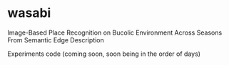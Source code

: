 # wasabi
Image-Based Place Recognition on Bucolic Environment Across Seasons From Semantic Edge Description

Experiments code (coming soon, soon being in the order of days) 

